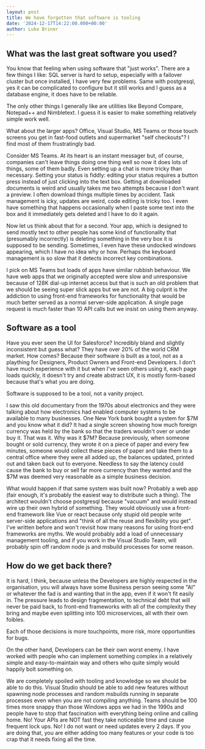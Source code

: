 ```yaml
---
layout: post
title: We have forgotten that software is tooling
date: '2024-12-17T14:22:00.000+00:00'
author: Luke Briner
---
```


## What was the last great software you used?
You know that feeling when using software that "just works". There are a few things I like: SQL server is hard to setup, especially with a failover cluster but once installed, I have very few problems. Same with postgresql, yes
it can be complicated to configure but it still works and I guess as a database engine, it does have to be reliable.

The only other things I generally like are utilities like Beyond Compare, Notepad++ and Nimbletext. I guess it is easier to make something relatively simple work well.

What about the larger apps? Office, Visual Studio, MS Teams or those touch screens you get in fast-food outlets and supermarket "self checkouts"? I find most of them frustratingly bad.

Consider MS Teams. At its heart is an instant messager but, of course, companies can't leave things doing one thing well so now it does lots of things, some of them badly. Even setting up a chat is more tricky than necessary. Setting your status is fiddly: editing your status requires a button press instead of just clicking into the text box. Getting at downloaded documents is weird and usually takes me two attempts because I don't want a preview. I often download things multiple times by accident. Task management is icky, updates are weird, code editing is tricky too. I even have something that happens occasionally when I paste some text into the box and it immediately gets deleted and I have to do it again.

Now let us think about that for a second. Your app, which is designed to send mostly text to other people has some kind of functionality that (presumably incorrectly) is deleting something in the very box it is supposed to be sending. Sometimes, I even have these undocked windows appearing, which I have no idea why or how. Perhaps the keyboard management is so slow that it detects incorrect key combinations.

I pick on MS Teams but loads of apps have similar rubbish behaviour. We have web apps that we originally accepted were slow and unresponsive because of 128K dial-up internet access but that is such an old problem that we should be seeing super slick apps but we are not. A big culprit is the addiction to using front-end frameworks for functionality that would be much better served as a normal server-side application. A single page request is much faster than 10 API calls but we insist on using them anyway.

## Software as a tool
Have you ever seen the UI for Salesforce? Incredibly bland and slightly inconsistent but guess what? They have over 20% of the world CRM market. How comes? Because their software is built as a tool, not as a plaything for Designers, Product Owners and Front-end Developers. I don't have much experience with it but when I've seen others using it, each page loads quickly, it doesn't try and create abstract UX, it is mostly form-based because that's what you are doing.

Software is supposed to be a tool, not a vanity project.

I saw this old documentary from the 1970s about electronics and they were talking about how electronics had enabled computer systems to be available to many businesses. One New York bank bought a system for $7M and you know what it did? It had a single screen showing how much foreign currency was held by the bank so that the traders wouldn't over or under buy it. That was it. Why was it $7M? Because previously, when someone bought or sold currency, they wrote it on a piece of paper and every few minutes, someone would collect these pieces of paper and take them to a central office where they were all added up, the balances updated, printed out and taken back out to everyone. Needless to say the latency could cause the bank to buy or sell far more currency than they wanted and the $7M was deemed very reasonable as a simple business decision.

What would happen if that same system was built now? Probably a web app (fair enough, it's probably the easiest way to distribute such a thing). The architect wouldn't choose postgresql because "vacuum" and would instead wire up their own hybrid of something. They would obviously use a front-end framework like Vue or react because only stupid old people write server-side applications and "think of all the reuse and flexibility you get". I've written before and won't revisit how many reasons for using front-end frameworks are myths. We would probably add a load of unnecessary management tooling, and if you work in the Visual Studio Team, will probably spin off random node js and msbuild processes for some reason.

## How do we get back there?
It is hard, I think, because unless the Developers are highly respected in the organisation, you will always have some Business person seeing some "AI" or whatever the fad is and wanting that in the app, even if it won't fit easily in. The pressure leads to design fragmentation, to technical debt that will never be paid back, to front-end frameworks with all of the complexity they bring and maybe even splitting into 100 microservices, all with their own foibles.

Each of those decisions is more touchpoints, more risk, more opportunities for bugs.

On the other hand, Developers can be their own worst enemy. I have worked with people who can implement something complex in a relatively simple and easy-to-maintain way and others who quite simply would happily bolt something on.

We are completely spoiled with tooling and knowledge so we should be able to do this. Visual Studio should be able to add new features without spawning node processes and random msbuilds running in separate processes even when you are not compiling anything. Teams should be 100 times more snappy than those Windows apps we had in the 1990s and people have to stop that fascination with everything being online and calling home. No! Your APIs are NOT fast they take noticeable time and cause frequent lock ups. No! I do not want or need updates every 2 days. If you are doing that, you are either adding too many features or your code is too crap that it needs fixing all the time.